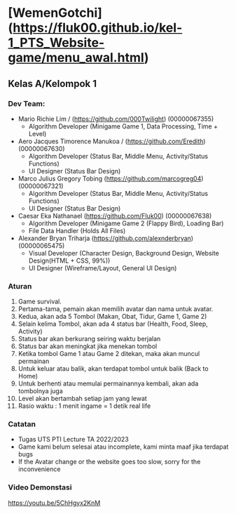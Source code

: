 # [WemenGotchi] (https://fluk00.github.io/kel-1_PTS_Website-game/menu_awal.html)
## Kelas A/Kelompok 1

### Dev Team:
- Mario Richie Lim / (https://github.com/000Twilight) (00000067355)
    - Algorithm Developer (Minigame Game 1, Data Processing, Time + Level)
- Aero Jacques Timorence Manukoa / (https://github.com/Eredith) (00000067630)
    - Algorithm Developer (Status Bar, Middle Menu, Activity/Status Functions)
    - UI Designer (Status Bar Design)
- Marco Julius Gregory Tobing (https://github.com/marcogreg04) (00000067321)
    - Algorithm Developer (Status Bar, Middle Menu, Activity/Status Functions)
    - UI Designer (Status Bar Design)
- Caesar Eka Nathanael (https://github.com/Fluk00) (00000067638)
    - Algorithm Developer (Minigame Game 2 (Flappy Bird), Loading Bar)
    - File Data Handler (Holds All Files)
- Alexander Bryan Triharja (https://github.com/alexnderbryan) (00000065475)
    - Visual Developer (Character Design, Background Design, Website Design(HTML + CSS, 99%))
    - UI Designer (Wireframe/Layout, General UI Design)

### Aturan
1. Game survival.
2. Pertama-tama, pemain akan memilih avatar dan nama untuk avatar.
3. Kedua, akan ada 5 Tombol (Makan, Obat, Tidur, Game 1, Game 2)
4. Selain kelima Tombol, akan ada 4 status bar (Health, Food, Sleep, Activity)
5. Status bar akan berkurang seiring waktu berjalan
6. Status bar akan meningkat jika menekan tombol
7. Ketika tombol Game 1 atau Game 2 ditekan, maka akan muncul permainan
8. Untuk keluar atau balik, akan terdapat tombol untuk balik (Back to Home)
9. Untuk berhenti atau memulai permainannya kembali, akan ada tombolnya juga
10. Level akan bertambah setiap jam yang lewat
11. Rasio waktu : 1 menit ingame = 1 detik real life

### Catatan
- Tugas UTS PTI Lecture TA 2022/2023 
- Game kami belum selesai atau incomplete, kami minta maaf jika terdapat bugs 
- If the Avatar change or the website goes too slow, sorry for the inconvenience

### Video Demonstasi
https://youtu.be/5ChHgyx2KnM
